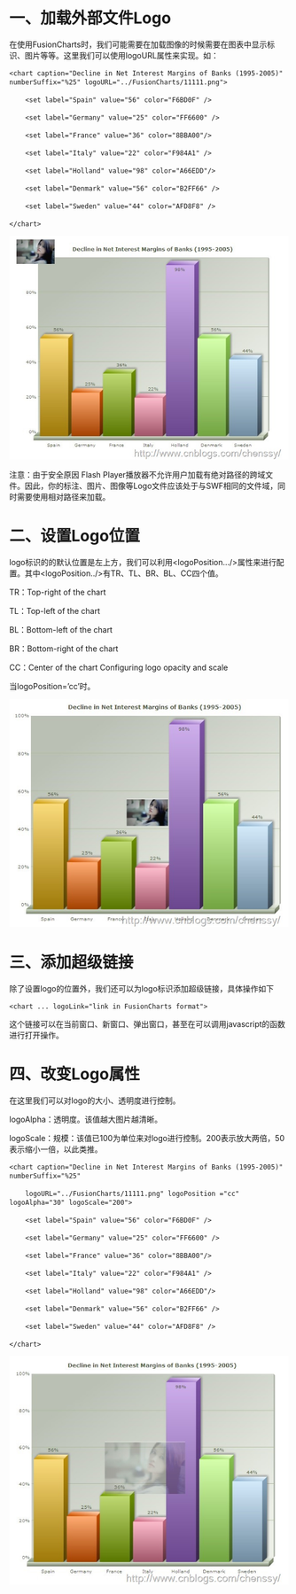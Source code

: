 # 一、加载外部文件Logo

在使用FusionCharts时，我们可能需要在加载图像的时候需要在图表中显示标识、图片等等。这里我们可以使用logoURL属性来实现。如：

    
    
    <chart caption="Decline in Net Interest Margins of Banks (1995-2005)"  numberSuffix="%25" logoURL="../FusionCharts/11111.png">

        <set label="Spain" value="56" color="F6BD0F" /> 

        <set label="Germany" value="25" color="FF6600" /> 

        <set label="France" value="36" color="8BBA00"/> 

        <set label="Italy" value="22" color="F984A1" /> 

        <set label="Holland" value="98" color="A66EDD"/> 

        <set label="Denmark" value="56" color="B2FF66" /> 

        <set label="Sweden" value="44" color="AFD8F8" /> 

    </chart>

[![aaaaaa](../md/img/chenssy/26203218-e543a98e1c0d4a38a4b3324e931a7330.jpg)](https://images0.cnblogs.com/blog/381060/201308/26203217-5e333df38ee645fabedcc05ac4cbd2cd.jpg)

注意：由于安全原因 Flash
Player播放器不允许用户加载有绝对路径的跨域文件。因此，你的标注、图片、图像等Logo文件应该处于与SWF相同的文件域，同时需要使用相对路径来加载。

# 二、设置Logo位置

logo标识的的默认位置是左上方，我们可以利用<logoPosition…/>属性来进行配置。其中<logoPosition../>有TR、TL、BR、BL、CC四个值。

TR：Top-right of the chart

TL：Top-left of the chart

BL：Bottom-left of the chart

BR：Bottom-right of the chart

CC：Center of the chart Configuring logo opacity and scale

当logoPosition=’cc’时。

[![bbbbbbb](../md/img/chenssy/26203218-9ea315af8ab24c5397081522383b0cc4.jpg)](https://images0.cnblogs.com/blog/381060/201308/26203218-4c4601e39852447e9be7788b09ec197d.jpg)

# 三、添加超级链接

除了设置logo的位置外，我们还可以为logo标识添加超级链接，具体操作如下

    
    
    <chart ... logoLink="link in FusionCharts format">

这个链接可以在当前窗口、新窗口、弹出窗口，甚至在可以调用javascript的函数进行打开操作。

# 四、改变Logo属性

在这里我们可以对logo的大小、透明度进行控制。

logoAlpha：透明度。该值越大图片越清晰。

logoScale：规模：该值已100为单位来对logo进行控制。200表示放大两倍，50表示缩小一倍，以此类推。

    
    
    <chart caption="Decline in Net Interest Margins of Banks (1995-2005)"  numberSuffix="%25" 

        logoURL="../FusionCharts/11111.png" logoPosition ="cc" logoAlpha="30" logoScale="200">

        <set label="Spain" value="56" color="F6BD0F" /> 

        <set label="Germany" value="25" color="FF6600" /> 

        <set label="France" value="36" color="8BBA00"/> 

        <set label="Italy" value="22" color="F984A1" /> 

        <set label="Holland" value="98" color="A66EDD"/> 

        <set label="Denmark" value="56" color="B2FF66" /> 

        <set label="Sweden" value="44" color="AFD8F8" /> 

    </chart>

[![cccccc](../md/img/chenssy/26203219-2de473d7e676458fb6d911c0a4caeb50.jpg)](https://images0.cnblogs.com/blog/381060/201308/26203219-0609ec2793154fb99773f7e68fdb9a84.jpg)

